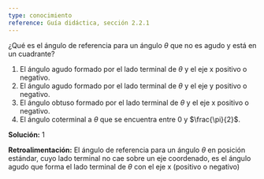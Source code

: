```yaml
---
type: conocimiento
reference: Guía didáctica, sección 2.2.1
---
```

¿Qué es el ángulo de referencia para un ángulo $\theta$ que no es agudo y está en un cuadrante?

1. El ángulo agudo formado por el lado terminal de $\theta$ y el eje x positivo o negativo.
2. El ángulo agudo formado por el lado terminal de $\theta$ y el eje y positivo o negativo.
3. El ángulo obtuso formado por el lado terminal de $\theta$ y el eje x positivo o negativo.
4. El ángulo coterminal a $\theta$ que se encuentra entre 0 y $\frac{\pi}{2}$.

**Solución:** 1

**Retroalimentación:** El ángulo de referencia para un ángulo $\theta$ en posición estándar, cuyo lado terminal no cae sobre un eje coordenado, es el ángulo agudo que forma el lado terminal de $\theta$ con el eje x (positivo o negativo)
